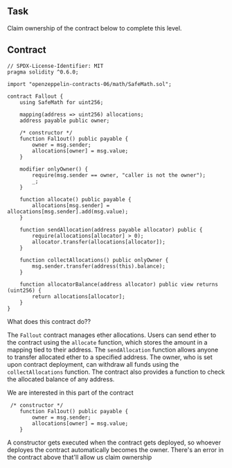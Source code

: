 ## Task

Claim ownership of the contract below to complete this level.

## Contract

```sol
// SPDX-License-Identifier: MIT
pragma solidity ^0.6.0;

import "openzeppelin-contracts-06/math/SafeMath.sol";

contract Fallout {
    using SafeMath for uint256;

    mapping(address => uint256) allocations;
    address payable public owner;

    /* constructor */
    function Fal1out() public payable {
        owner = msg.sender;
        allocations[owner] = msg.value;
    }

    modifier onlyOwner() {
        require(msg.sender == owner, "caller is not the owner");
        _;
    }

    function allocate() public payable {
        allocations[msg.sender] = allocations[msg.sender].add(msg.value);
    }

    function sendAllocation(address payable allocator) public {
        require(allocations[allocator] > 0);
        allocator.transfer(allocations[allocator]);
    }

    function collectAllocations() public onlyOwner {
        msg.sender.transfer(address(this).balance);
    }

    function allocatorBalance(address allocator) public view returns (uint256) {
        return allocations[allocator];
    }
}
```
What does this contract do??

The `Fallout` contract manages ether allocations. Users can send ether to the contract using the `allocate` function, which stores the amount in a mapping tied to their address. The `sendAllocation` function allows anyone to transfer allocated ether to a specified address. The owner, who is set upon contract deployment, can withdraw all funds using the `collectAllocations` function. The contract also provides a function to check the allocated balance of any address.

We are interested in this part of the contract

```sol
 /* constructor */
    function Fal1out() public payable {
        owner = msg.sender;
        allocations[owner] = msg.value;
    }
```
A constructor gets executed when the contract gets deployed, so whoever deployes the contract automatically becomes the owner. There's an error in the contract above that'll allow us claim ownership



































